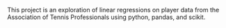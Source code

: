 This project is an exploration of linear regressions on player data from the Association of Tennis Professionals using python, pandas, and scikit.
